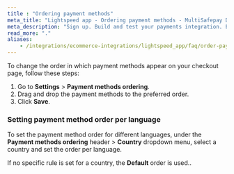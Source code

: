 ```yaml
---
title : "Ordering payment methods"
meta_title: "Lightspeed app - Ordering payment methods - MultiSafepay Docs"
meta_description: "Sign up. Build and test your payments integration. Explore our products and services. Use our API Reference, SDKs, and wrappers. Get support."
read_more: "."
aliases:
    - /integrations/ecommerce-integrations/lightspeed_app/faq/order-payment-methods/
---
```


To change the order in which payment methods appear on your checkout page, follow these steps:

1. Go to **Settings** > **Payment methods ordering**. 
2. Drag and drop the payment methods to the preferred order.
3. Click **Save**.

### Setting payment method order per language

To set the payment method order for different languages, under the **Payment methods ordering** header > **Country** dropdown menu, select a country and set the order per language.

If no specific rule is set for a country, the **Default** order is used..